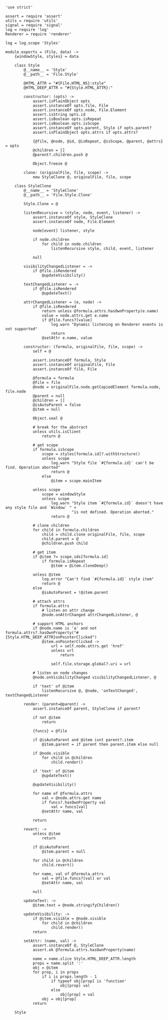 	'use strict'

	assert = require 'assert'
	utils = require 'utils'
	signal = require 'signal'
	log = require 'log'
	Renderer = require 'renderer'

	log = log.scope 'Styles'

	module.exports = (File, data) ->
		{windowStyle, styles} = data

		class Style
			@__name__ = 'Style'
			@__path__ = 'File.Style'

			@HTML_ATTR = "#{File.HTML_NS}:style"
			@HTML_DEEP_ATTR = "#{Style.HTML_ATTR}:"

			constructor: (opts) ->
				assert.isPlainObject opts
				assert.instanceOf opts.file, File
				assert.instanceOf opts.node, File.Element
				assert.isString opts.id
				assert.isBoolean opts.isRepeat
				assert.isBoolean opts.isScope
				assert.instanceOf opts.parent, Style if opts.parent?
				assert.isPlainObject opts.attrs if opts.attrs?

				{@file, @node, @id, @isRepeat, @isScope, @parent, @attrs} = opts
				@children = []
				@parent?.children.push @

				Object.freeze @

			clone: (originalFile, file, scope) ->
				new StyleClone @, originalFile, file, scope

		class StyleClone
			@__name__ = 'StyleClone'
			@__path__ = 'File.Style.Clone'

			Style.Clone = @

			listenRecursive = (style, node, event, listener) ->
				assert.instanceOf style, StyleClone
				assert.instanceOf node, File.Element

				node[event] listener, style

				if node.children
					for child in node.children
						listenRecursive style, child, event, listener

				null

			visibilityChangedListener = ->
				if @file.isRendered
					@updateVisibility()

			textChangedListener = ->
				if @file.isRendered
					@updateText()

			attrChangedListener = (e, node) ->
				if @file.isRendered
					return unless @formula.attrs.hasOwnProperty(e.name)
					value = node.attrs.get e.name
					if @file.funcs?[value]
						log.warn "Dynamic listening on Renderer events is not supported"
						return
					@setAttr e.name, value

			constructor: (formula, originalFile, file, scope) ->
				self = @

				assert.instanceOf formula, Style
				assert.instanceOf originalFile, File
				assert.instanceOf file, File

				@formula = formula
				@file = file
				@node = originalFile.node.getCopiedElement formula.node, file.node
				@parent = null
				@children = []
				@isAutoParent = false
				@item = null

				Object.seal @

				# break for the abstract
				unless utils.isClient
					return @

				# get scope
				if formula.isScope
					scope = styles[formula.id]?.withStructure()
					unless scope
						log.warn "Style file `#{formula.id}` can't be find. Operation aborted"
						return @
					else
						@item = scope.mainItem

				unless scope
					scope = windowStyle
					unless scope
						log.warn "Style item `#{formula.id}` doesn't have any style file and `Window` " +
						         "is not defined. Operation aborted."
						return @

				# clone children
				for child in formula.children
					child = child.clone originalFile, file, scope
					child.parent = @
					@children.push child

				# get item
				if @item ?= scope.ids[formula.id]
					if formula.isRepeat
						@item = @item.cloneDeep()

				unless @item
					log.error "Can't find `#{formula.id}` style item"
					return @
				else
					@isAutoParent = !@item.parent

				# attach attrs
				if formula.attrs
					# listen on attr change
					@node.onAttrChanged attrChangedListener, @

				# support HTML anchors
				if @node.name is 'a' and not formula.attrs?.hasOwnProperty("#{Style.HTML_DEEP_ATTR}onPointerClicked")
					@item.onPointerClicked ->
						url = self.node.attrs.get 'href'
						unless url
							return

						self.file.storage.global?.uri = url

				# listen on node changes
				@node.onVisibilityChanged visibilityChangedListener, @

				if 'text' of @item
					listenRecursive @, @node, 'onTextChanged', textChangedListener

			render: (parent=@parent) ->
				assert.instanceOf parent, StyleClone if parent?

				if not @item
					return

				{funcs} = @file

				if @isAutoParent and @item isnt parent?.item
					@item.parent = if parent then parent.item else null

				if @node.visible
					for child in @children
						child.render()

				if 'text' of @item
					@updateText()

				@updateVisibility()

				for name of @formula.attrs
					val = @node.attrs.get name
					if funcs?.hasOwnProperty val
						val = funcs[val]
					@setAttr name, val

				return

			revert: ->
				unless @item
					return

				if @isAutoParent
					@item.parent = null

				for child in @children
					child.revert()

				for name, val of @formula.attrs
					val = @file.funcs?[val] or val
					@setAttr name, val

				null

			updateText: ->
				@item.text = @node.stringifyChildren()

			updateVisibility: ->
				if @item.visible = @node.visible
					for child in @children
						child.render()
				return

			setAttr: (name, val) ->
				assert.instanceOf @, StyleClone
				assert.ok @formula.attrs.hasOwnProperty(name)

				name = name.slice Style.HTML_DEEP_ATTR.length
				props = name.split ':'
				obj = @item
				for prop, i in props
					if i is props.length - 1
						if typeof obj[prop] is 'function'
							obj[prop] val
						else
							obj[prop] = val
					obj = obj[prop]
				return

		Style
			